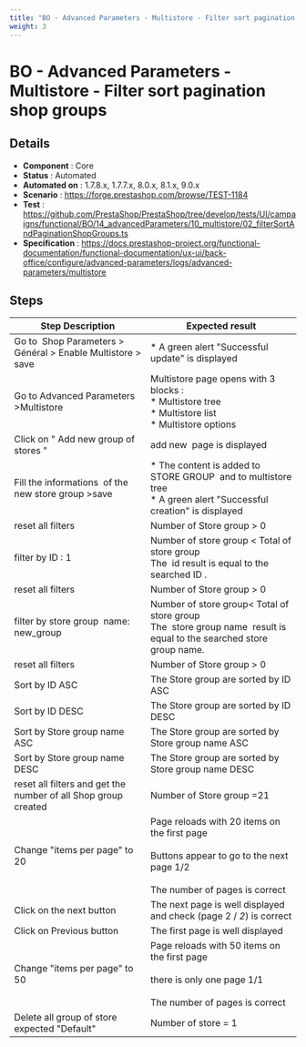 ```yaml
---
title: "BO - Advanced Parameters - Multistore - Filter sort pagination shop groups"
weight: 3
---
```


# BO - Advanced Parameters - Multistore - Filter sort pagination shop groups
## Details
* **Component** : Core
* **Status** : Automated
* **Automated on** : 1.7.8.x, 1.7.7.x, 8.0.x, 8.1.x, 9.0.x
* **Scenario** : https://forge.prestashop.com/browse/TEST-1184
* **Test** : https://github.com/PrestaShop/PrestaShop/tree/develop/tests/UI/campaigns/functional/BO/14_advancedParameters/10_multistore/02_filterSortAndPaginationShopGroups.ts
* **Specification** : https://docs.prestashop-project.org/functional-documentation/functional-documentation/ux-ui/back-office/configure/advanced-parameters/logs/advanced-parameters/multistore

## Steps
| Step Description | Expected result |
| ----- | ----- |
| Go to  Shop Parameters > Général > Enable Multistore > save | * A green alert "Successful update" is displayed |
| Go to Advanced Parameters >Multistore | Multistore page opens with 3 blocks : <br> * Multistore tree <br> * Multistore list <br> * Multistore options |
| Click on " Add new group of stores " | add new  page is displayed |
| Fill the informations  of the new store group >save | * The content is added to STORE GROUP  and to multistore tree<br> * A green alert "Successful creation" is displayed |
| reset all filters | Number of Store group > 0 |
| filter by ID : 1 | Number of store group < Total of store group<br>The  id result is equal to the searched ID . |
| reset all filters | Number of Store group > 0 |
| filter by store group  name: new_group | Number of store group< Total of store group<br>The  store group name  result is equal to the searched store group name. |
| reset all filters | Number of Store group > 0 |
| Sort by ID ASC | The Store group are sorted by ID ASC |
| Sort by ID DESC | The Store group are sorted by ID DESC |
| Sort by Store group name ASC | The Store group are sorted by Store group name ASC |
| Sort by Store group name DESC | The Store group are sorted by Store group name DESC |
| reset all filters and get the number of all Shop group created | Number of Store group =21 |
| Change "items per page" to 20 | Page reloads with 20 items on the first page<br><br>Buttons appear to go to the next page 1/2<br><br>The number of pages is correct |
| Click on the next button | The next page is well displayed and check (page 2 / *2*) is correct |
| Click on Previous button | The first page is well displayed |
| Change "items per page" to 50 | Page reloads with 50 items on the first page<br><br>there is only one page 1/1<br><br>The number of pages is correct |
| Delete all group of store expected "Default" | Number of store = 1 |
